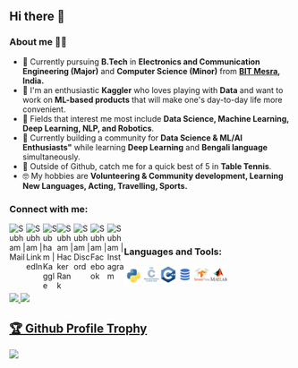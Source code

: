 ## Hi there 👋

### About me 💁‍♂️

- 🏫 Currently pursuing **B.Tech** in **Electronics and Communication Engineering (Major)** and **Computer Science (Minor)** from **[BIT Mesra], India.**
- 🧠 I'm an enthusiastic **Kaggler** who loves playing with **Data** and want to work on **ML-based products** that will make one's day-to-day life more convenient.
- 🚀 Fields that interest me most include **Data Science, Machine Learning, Deep Learning, NLP, and Robotics**.
- 📖 Currently building a community for **Data Science & ML/AI Enthusiasts"** while learning **Deep Learning** and **Bengali language** simultaneously.
- 🏓 Outside of Github, catch me for a quick best of 5 in **Table Tennis**.
- 🤓 My hobbies are **Volunteering & Community development, Learning New Languages, Acting, Travelling, Sports.**


### Connect with me:

[<img align="left" alt="Subham | Mail" width="30px" src="https://img.icons8.com/color/48/000000/gmail-new.png" />][mail]
[<img align="left" alt="Subham | LinkedIn" width="30px" src="https://img.icons8.com/color/48/000000/linkedin.svg" />][linkedin]
[<img align="left" alt="Subham | Kaggle" width="25px" src="https://www.vectorlogo.zone/logos/kaggle/kaggle-icon.svg" />][kaggle]
[<img align="left" alt="Subham | HackerRank" width="30px" src="https://img.icons8.com/windows/32/26e07f/hackerrank.svg" />][hackerrank]
[<img align="left" alt="Subham | Discord" width="30px" src="https://img.icons8.com/color/48/000000/discord.svg/" />][discord]
[<img align="left" alt="Subham | Facebook" width="30px" src="https://img.icons8.com/fluent/48/000000/facebook-new.svg" />][facebook]
[<img align="left" alt="Subham | Instagram" width="30px" src="https://img.icons8.com/color/48/000000/instagram-new--v2.svg" />][instagram]

<br />


### Languages and Tools:

[<img align="left" alt="Python" width="34px" src="https://raw.githubusercontent.com/github/explore/80688e429a7d4ef2fca1e82350fe8e3517d3494d/topics/python/python.png" />][Python]
[<img align="left" alt="C" width="30px" src="https://raw.githubusercontent.com/github/explore/80688e429a7d4ef2fca1e82350fe8e3517d3494d/topics/c/c.png" />][C]
[<img align="left" alt="C++" width="30px" src="https://raw.githubusercontent.com/github/explore/80688e429a7d4ef2fca1e82350fe8e3517d3494d/topics/cpp/cpp.png" />][C++]
[<img align="left" alt="SQL" width="30px" src="https://raw.githubusercontent.com/github/explore/80688e429a7d4ef2fca1e82350fe8e3517d3494d/topics/sql/sql.png" />][SQL]
[<img align="left" alt="TensorFlow" width="30px" src="https://raw.githubusercontent.com/github/explore/80688e429a7d4ef2fca1e82350fe8e3517d3494d/topics/tensorflow/tensorflow.png" />][TensorFlow]
[<img align="left" alt="MATLAB" width="30px" src="https://raw.githubusercontent.com/github/explore/80688e429a7d4ef2fca1e82350fe8e3517d3494d/topics/matlab/matlab.png" />][MATLAB]

</p>
<br />
<br />

<p align="left">
  <a href="https://github.com/Neklaustares-tPtwP"><img width="400" src="https://github-readme-stats.vercel.app/api?username=Neklaustares-tPtwP&show_icons=true&theme=gruvbox">
  <a href="https://github.com/Neklaustares-tPtwP"><img width="400" src="https://github-readme-stats.vercel.app/api/top-langs/?username=Neklaustares-tPtwP&hide=html,scss,css,shell,javascript,ruby&langs_count=10&layout=compact&theme=gruvbox">
</p>

<h2>🏆 Github Profile Trophy</h2>
<img width=800 src="https://github-profile-trophy.vercel.app/?username=Neklaustares-tPtwP&column=9&theme=gruvbox&no-frame=true"/>

[mail]: mailto:yashsura786@gmail.com     
[BIT Mesra]: https://www.bitmesra.ac.in/
[linkedin]: https://www.linkedin.com/in/subham-surana/
[kaggle]: https://www.kaggle.com/subhamjain
[hackerrank]: https://www.hackerrank.com/Neo_theCondor
[discord]: https://discord.gg/ceMXzhfaka
[instagram]: https://www.instagram.com/boss__is__always__right/
[facebook]: https://www.facebook.com/subham.jain.142035/
[Python]: https://raw.githubusercontent.com/github/explore/80688e429a7d4ef2fca1e82350fe8e3517d3494d/topics/python/python.png
[C]: https://raw.githubusercontent.com/github/explore/80688e429a7d4ef2fca1e82350fe8e3517d3494d/topics/c/c.png
[C++]: https://raw.githubusercontent.com/github/explore/80688e429a7d4ef2fca1e82350fe8e3517d3494d/topics/cpp/cpp.png
[SQL]: https://raw.githubusercontent.com/github/explore/80688e429a7d4ef2fca1e82350fe8e3517d3494d/topics/sql/sql.png
[TensorFlow]: https://raw.githubusercontent.com/github/explore/80688e429a7d4ef2fca1e82350fe8e3517d3494d/topics/tensorflow/tensorflow.png
[MATLAB]: https://raw.githubusercontent.com/github/explore/80688e429a7d4ef2fca1e82350fe8e3517d3494d/topics/matlab/matlab.png
